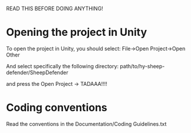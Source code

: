 READ THIS BEFORE DOING ANYTHING!

# Opening the project in Unity

To open the project in Unity, you should select: 
File->Open Project->Open Other

And select specifically the following directory:
path/to/hy-sheep-defender/SheepDefender

and press the Open Project -> TADAAA!!!!

# Coding conventions

Read the conventions in the Documentation/Coding Guidelines.txt
